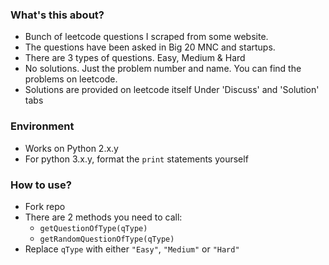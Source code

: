 ### What's this about?

* Bunch of leetcode questions I scraped from some website.
* The questions have been asked in Big 20 MNC and startups.
* There are 3 types of questions. Easy, Medium & Hard
* No solutions. Just the problem number and name. You can find the problems on leetcode.
* Solutions are provided on leetcode itself Under 'Discuss' and 'Solution' tabs


### Environment

* Works on Python 2.x.y
* For python 3.x.y, format the `print` statements yourself

### How to use?

* Fork repo
* There are 2 methods you need to call:
	* `getQuestionOfType(qType)`
	* `getRandomQuestionOfType(qType)`
* Replace `qType` with either `"Easy"`, `"Medium"` or `"Hard"`
